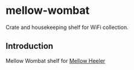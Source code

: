# mellow-wombat
Crate and housekeeping shelf for WiFi collection.

## Introduction
Mellow Wombat shelf for [Mellow Heeler](https://github.com/guycole/mellow-heeler)
